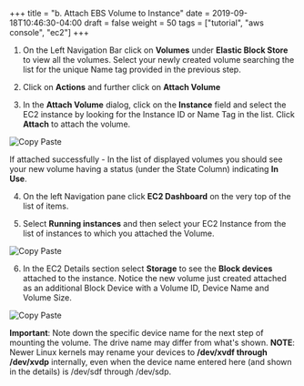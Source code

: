 +++
title = "b. Attach EBS Volume to Instance"
date = 2019-09-18T10:46:30-04:00
draft = false
weight = 50
tags = ["tutorial", "aws console", "ec2"]
+++

1.	On the Left Navigation Bar click on **Volumes** under **Elastic Block Store** to view all the volumes. Select your newly created volume searching the list for the unique Name tag provided in the previous step.

2.	Click on **Actions** and further click on **Attach Volume**

3.	In the **Attach Volume** dialog, click on the **Instance** field and select the EC2 instance by looking for the Instance ID or Name Tag in the list. Click **Attach** to attach the volume.

![Copy Paste](/images/hpc-aws-parallelcluster-workshop/EC2AttachVolume.png)

If attached successfully - In the list of displayed volumes you should see your new volume having a status (under the State Column) indicating **In Use**.

4.	On the left Navigation pane click **EC2 Dashboard** on the very top of the list of items. 

5.	Select **Running instances** and then select your EC2 Instance from the list of instances to which you attached the Volume.

![Copy Paste](/images/hpc-aws-parallelcluster-workshop/EC2RunningInstances.png)
 

6.	In the EC2 Details section select **Storage** to see the **Block devices** attached to the instance. Notice the new volume just created attached as an additional Block Device with a Volume ID, Device Name and Volume Size.

![Copy Paste](/images/hpc-aws-parallelcluster-workshop/Ec2AttachedVolume.png)

**Important**: Note down the specific device name for the next step of mounting the volume. The drive name may differ from what's shown. **NOTE**: Newer Linux kernels may rename your devices to **/dev/xvdf through /dev/xvdp** internally, even when the device name entered here (and shown in the details) is /dev/sdf through /dev/sdp.
